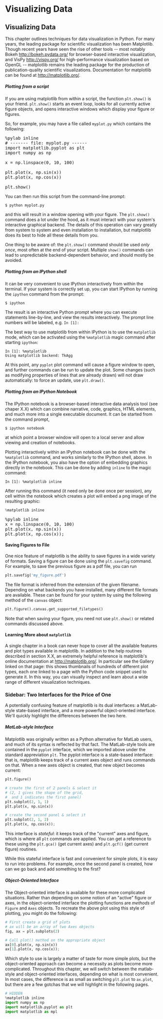 # Visualizing Data



## Visualizing Data


This chapter outlines techniques for data visualization in Python.
For many years, the leading package for scientific visualization has been Matplotlib.
Though recent years have seen the rise of other tools -- most notably Bokeh http://bokeh.pydata.org/ for browser-based interactive visualization, and VisPy http://vispy.org/ for high-performance visualization based on OpenGL -- matplotlib remains the leading package for the production of publication-quality scientific visualizations.
Documentation for matplotlib can be found at http://matplotlib.org/.


##### Plotting from a script


If you are using matplotlib from within a script, the function ``plt.show()`` is your friend.
``plt.show()`` starts an event loop, looks for all currently active figure objects, and opens interactive windows which display your figure or figures.

So, for example, you may have a file called ``myplot.py`` which contains the following:

<pre data-executable="ipython" data-code-language="python">
%pylab inline
# ------- file: myplot.py ------
import matplotlib.pyplot as plt
import numpy as np

x = np.linspace(0, 10, 100)

plt.plot(x, np.sin(x))
plt.plot(x, np.cos(x))

plt.show()
</pre>

You can then run this script from the command-line prompt:

```
$ python myplot.py
```

and this will result in a window opening with your figure.
The ``plt.show()`` command does a lot under the hood, as it must interact with your system's interactive graphical backend. The details of this operation can vary greatly from system to system and even installation to installation, but matplotlib does its best to hide all these details from you.

One thing to be aware of: the ``plt.show()`` command should be used *only once*, most often at the end of your script. Multiple ``show()`` commands can lead to unpredictable backend-dependent behavior, and should mostly be avoided.

##### Plotting from an IPython shell


It can be very convenient to use IPython interactively from within the terminal.
If your system is correctly set up, you can start IPython by running the ``ipython`` command from the prompt:

```
$ ipython
```

The result is an interactive Python prompt where you can execute statements line-by-line, and view the results interactively.
The prompt line numbers will be labeled, e.g. ``In [1]:``

The best way to use matplotlib from within IPython is to use the ``matplotlib`` mode, which can be activated using the ``%matplotlib`` magic command after starting ``ipython``:

``` ipython
In [1]: %matplotlib
Using matplotlib backend: TkAgg
```

At this point, any ``pyplot`` plot command will cause a figure window to open, and further commands can be run to update the plot. Some changes (such as modifying properties of lines that are already drawn) will not draw automatically: to force an update, use ``plt.draw()``.

##### Plotting from an IPython Notebook


The IPython notebook is a browser-based interactive data analysis tool (see chaper X.X) which can combine narrative, code, graphics, HTML elements, and much more into a single executable document.
It can be started from the command prompt,

```
$ ipython notebook
```

at which point a browser window will open to a local server and allow viewing and creation of notebooks.

Plotting interactively within an IPython notebook can be done with the ``%matplotlib`` command, and works similarly to the IPython shell, above. In the IPython notebook, you also have the option of embedding graphics directly in the notebook. This can be done by adding ``inline`` to the magic command:

``` ipython
In [1]: %matplotlib inline
```

After running this command (it need only be done once per session), any cell within the notebook which creates a plot will embed a png image of the resulting graphic:


``` python
%matplotlib inline
```



<pre data-executable="ipython" data-code-language="python">
%pylab inline
x = np.linspace(0, 10, 100)
plt.plot(x, np.sin(x))
plt.plot(x, np.cos(x));
</pre>


#### Saving Figures to File


One nice feature of matplotlib is the ability to save figures in a wide variety of formats.
Saving a figure can be done using the ``plt.savefig`` command.
For example, to save the previous figure as a pdf file, you can run


``` python
plt.savefig('my_figure.pdf')
```


The file format is inferred from the extension of the given filename.
Depending on what backends you have installed, many different file formats are available.
These can be found for your system by using the following method of the ``canvas`` object:


``` python
plt.figure().canvas.get_supported_filetypes()
```


Note that when saving your figure, you need not use ``plt.show()`` or related commands discussed above.

#### Learning More about ``matplotlib``


A single chapter in a book can never hope to cover all the available features and plot types available in matplotlib.
In addition to the help routines described in section X.X, an extremely helpful reference is matplotlib's online documentation at http://matplotlib.org/.
In particular see the Gallery linked on that page: this shows thumbnails of hundreds of different plot types, each one linked to a page with the Python code snippet used to generate it.
In this way, you can visually inspect and learn about a wide range of different visualization techniques.

### Sidebar: Two Interfaces for the Price of One


A potentially confusing feature of matplotlib is its dual interfaces: a MatLab-style state-based interface, and a more powerful object-oriented interface. We'll quickly highlight the differences between the two here.

##### MatLab-style Interface


Matplotlib was originally written as a Python alternative for MatLab users, and much of its syntax is reflected by that fact.
The MatLab-style tools are contained in the ``pyplot`` interface, which we imported above under the standard appreviation ``plt``.  The pyplot interface is a state-based interface: that is, matplotlib keeps track of a current axes object and runs commands on that. When a new axes object is created, that new object becomes current:


``` python
plt.figure()

# create the first of 2 panels & select it
# (2, 1 gives the shape of the grid,
#  and 1 indicates the first panel)
plt.subplot(2, 1, 1)
plt.plot(x, np.sin(x))

# create the second panel & select it
plt.subplot(2, 1, 2)
plt.plot(x, np.cos(x));
```


This interface is *stateful*: it keeps track of the "current" axes and figure, which is where all ``plt`` commands are applied.
You can get a reference to these using the ``plt.gca()`` (get current axes) and ``plt.gcf()`` (get current figure) routines.

While this stateful interface is fast and convenient for simple plots, it is easy to run into problems.
For example, once the second panel is created, how can we go back and add something to the first?

##### Object-Oriented Interface


The Object-oriented interface is available for these more complicated situations.
Rather than depending on some notion of an "active" figure or axes, in the object-oriented interface the plotting functions are *methods* of ``Figure`` and ``Axes`` objects.
To recreate the above plot using this style of plotting, you might do the following:


``` python
# First create a grid of plots
# ax will be an array of two Axes objects
fig, ax = plt.subplots(2)

# Call plot() method on the appropriate object
ax[0].plot(x, np.sin(x))
ax[1].plot(x, np.cos(x));
```


Which style to use is largely a matter of taste for more simple plots, but the object-oriented approach can become a necessity as plots become more complicated.
Throughout this chapter, we will switch between the matlab-style and object-oriented interfaces, depending on what is most convenient.
In most cases, the difference is as small as switching ``plt.plot`` to ``ax.plot``, but there are a few gotchas that we will highlight in the following pages.



``` python
# HIDDEN
%matplotlib inline
import numpy as np
import matplotlib.pyplot as plt
import matplotlib as mpl
```


